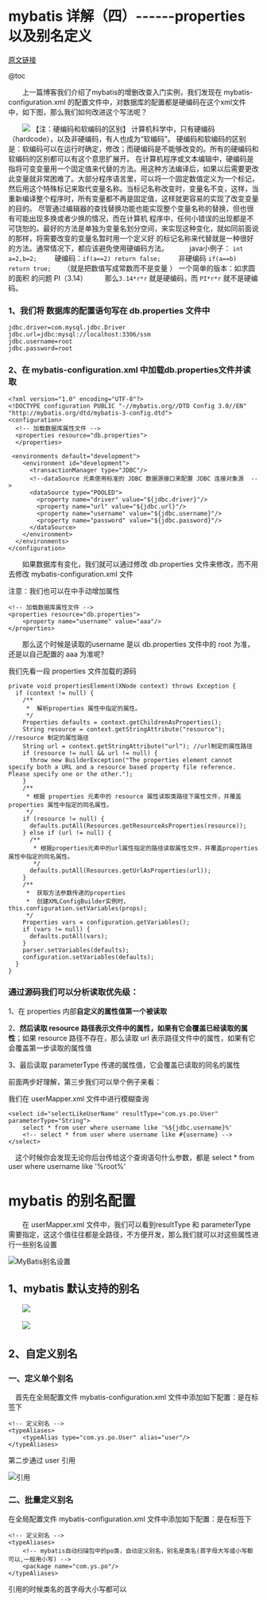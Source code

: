 # mybatis 详解（四）------properties以及别名定义
[原文链接](https://www.cnblogs.com/ysocean/p/7287972.html)

@toc

　　上一篇博客我们介绍了mybatis的增删改查入门实例，我们发现在 mybatis-configuration.xml 的配置文件中，对数据库的配置都是硬编码在这个xml文件中，如下图，那么我们如何改进这个写法呢？

　　![](https://images2017.cnblogs.com/blog/1120165/201708/1120165-20170804220404022-1871062647.png)
【注：硬编码和软编码的区别】
计算机科学中，只有硬编码（hardcode），以及非硬编码，有人也成为“软编码”。
    硬编码和软编码的区别是：软编码可以在运行时确定，修改；而硬编码是不能够改变的。所有的硬编码和软编码的区别都可以有这个意思扩展开。
    在计算机程序或文本编辑中，硬编码是指将可变变量用一个固定值来代替的方法。用这种方法编译后，如果以后需要更改此变量就非常困难了。大部分程序语言里，可以将一个固定数值定义为一个标记，然后用这个特殊标记来取代变量名称。当标记名称改变时，变量名不变，这样，当重新编译整个程序时，所有变量都不再是固定值，这样就更容易的实现了改变变量的目的。
    尽管通过编辑器的查找替换功能也能实现整个变量名称的替换，但也很有可能出现多换或者少换的情况，而在计算机 程序中，任何小错误的出现都是不可饶恕的。最好的方法是单独为变量名划分空间，来实现这种变化，就如同前面说的那样，将需要改变的变量名暂时用一个定义好 的标记名称来代替就是一种很好的方法。通常情况下，都应该避免使用硬编码方法。　 　　
    java小例子： `int a=2,b=2;` 　　
    硬编码：`if(a==2) return false;` 　　
    非硬编码 `if(a==b) return true;` 　　（就是把数值写成常数而不是变量 ）
    一个简单的版本：如求圆的面积 的问题 PI（3.14） 　　
    那么`3.14*r*r` 就是硬编码，而 `PI*r*r` 就不是硬编码。

### 1、我们将 数据库的配置语句写在 db.properties 文件中
```db_properties
jdbc.driver=com.mysql.jdbc.Driver
jdbc.url=jdbc:mysql://localhost:3306/ssm
jdbc.username=root
jdbc.password=root
```

### 2、在  mybatis-configuration.xml 中加载db.properties文件并读取

```MyBatis_xml
<?xml version="1.0" encoding="UTF-8"?>
<!DOCTYPE configuration PUBLIC "-//mybatis.org//DTD Config 3.0//EN" "http://mybatis.org/dtd/mybatis-3-config.dtd">
<configuration>
  <!-- 加载数据库属性文件 -->
  <properties resource="db.properties">
  </properties>

 <environments default="development">
    <environment id="development">
      <transactionManager type="JDBC"/>
      <!--dataSource 元素使用标准的 JDBC 数据源接口来配置 JDBC 连接对象源  -->
      <dataSource type="POOLED">
        <property name="driver" value="${jdbc.driver}"/>
        <property name="url" value="${jdbc.url}"/>
        <property name="username" value="${jdbc.username}"/>
        <property name="password" value="${jdbc.password}"/>
      </dataSource>
    </environment>
  </environments>
</configuration>
```
　　如果数据库有变化，我们就可以通过修改 db.properties 文件来修改，而不用去修改 mybatis-configuration.xml 文件

注意：我们也可以在<properties></properties>中手动增加属性
```MyBatis_xml
<!-- 加载数据库属性文件 -->
<properties resource="db.properties">
    <property name="username" value="aaa"/>
</properties>
```
　　那么这个时候是读取的username 是以 db.properties 文件中的 root 为准，还是以自己配置的 aaa 为准呢?

我们先看一段 properties 文件加载的源码
```db_properties
private void propertiesElement(XNode context) throws Exception {
  if (context != null) {
    /**
     *  解析properties 属性中指定的属性。
     */
    Properties defaults = context.getChildrenAsProperties();
    String resource = context.getStringAttribute("resource"); //resource 制定的属性路径
    String url = context.getStringAttribute("url"); //url制定的属性路径
    if (resource != null && url != null) {
      throw new BuilderException("The properties element cannot specify both a URL and a resource based property file reference.  Please specify one or the other.");
    }
    /**
     * 根据 properties 元素中的 resource 属性读取类路径下属性文件，并覆盖properties 属性中指定的同名属性。
     */
    if (resource != null) {
      defaults.putAll(Resources.getResourceAsProperties(resource));
    } else if (url != null) {
      /**
       * 根据properties元素中的url属性指定的路径读取属性文件，并覆盖properties 属性中指定的同名属性。
       */
      defaults.putAll(Resources.getUrlAsProperties(url));
    }
    /**
     *  获取方法参数传递的properties
     *  创建XMLConfigBuilder实例时，this.configuration.setVariables(props);
     */
    Properties vars = configuration.getVariables();
    if (vars != null) {
      defaults.putAll(vars);
    }
    parser.setVariables(defaults);
    configuration.setVariables(defaults);
  }
}
```

### 通过源码我们可以分析读取优先级：

1、在 properties 内部**自定义的属性值第一个被读取**

2、**然后读取 resource 路径表示文件中的属性，如果有它会覆盖已经读取的属性**；如果 resource 路径不存在，那么读取 url 表示路径文件中的属性，如果有它会覆盖第一步读取的属性值

3、最后读取 parameterType 传递的属性值，它会覆盖已读取的同名的属性

前面两步好理解，第三步我们可以举个例子来看：

我们在 userMapper.xml 文件中进行模糊查询
```UserMapper_xml
<select id="selectLikeUserName" resultType="com.ys.po.User" parameterType="String">
    select * from user where username like '%${jdbc.username}%'
    <!-- select * from user where username like #{username} -->
</select>
```

　这个时候你会发现无论你后台传给这个查询语句什么参数，都是 select * from user where username like '%root%'

# mybatis 的别名配置　　

　　在 userMapper.xml 文件中，我们可以看到resultType 和 parameterType 需要指定，这这个值往往都是全路径，不方便开发，那么我们就可以对这些属性进行一些别名设置

![MyBatis别名设置]($resource/MyBatis%E5%88%AB%E5%90%8D%E8%AE%BE%E7%BD%AE.png)

## 1、mybatis 默认支持的别名

　　![](https://images2017.cnblogs.com/blog/1120165/201708/1120165-20170804230414350-900097506.png)

　　![](https://images2017.cnblogs.com/blog/1120165/201708/1120165-20170804230557694-737797674.png)



## 2、自定义别名　　

### 一、定义单个别名

　首先在全局配置文件 mybatis-configuration.xml 文件中添加如下配置：是在<configuration>标签下
```MyBatis_xml
<!-- 定义别名 -->
<typeAliases>
    <typeAlias type="com.ys.po.User" alias="user"/>
</typeAliases>
```

第二步通过 user 引用

![引用]($resource/%E5%BC%95%E7%94%A8.png)

### 二、批量定义别名

在全局配置文件 mybatis-configuration.xml 文件中添加如下配置：是在<configuration>标签下
```MyBatis_xml
<!-- 定义别名 -->
<typeAliases>
    <!-- mybatis自动扫描包中的po类，自动定义别名，别名是类名(首字母大写或小写都可以,一般用小写) -->
    <package name="com.ys.po"/>
</typeAliases>
```

引用的时候类名的首字母大小写都可以